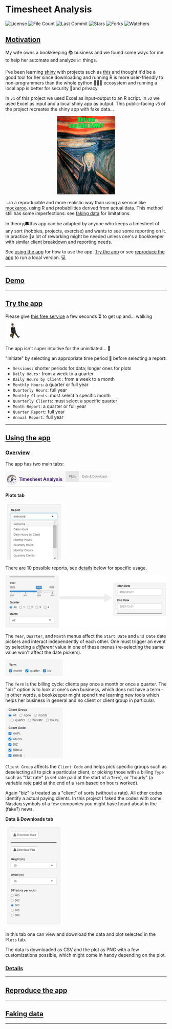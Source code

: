 # Timesheet Analysis

![License](https://img.shields.io/github/license/BigBangData/TimesheetAnalysis)
![File Count](https://img.shields.io/github/directory-file-count/BigBangData/TimesheetAnalysis)
![Last Commit](https://img.shields.io/github/last-commit/BigBangData/TimesheetAnalysis?color=blueviolet)
![Stars](https://img.shields.io/github/stars/BigBangData/TimesheetAnalysis?style=social)
![Forks](https://img.shields.io/github/forks/BigBangData/TimesheetAnalysis?style=social)
![Watchers](https://img.shields.io/github/watchers/BigBangData/TimesheetAnalysis?style=social)

## [Motivation](#motivation)

My wife owns a bookkeeping 📚 business and we found some ways for me to help her automate and analyze 📈 things.

I've been learning [shiny](https://shiny.rstudio.com/) with projects such as [this](https://bigbangdata.shinyapps.io/shinyapp/) and thought it'd be a good tool for her since downloading and running R is more user-friendly to non-programmers than the whole python 🐍🐍🐍 ecosystem and running a local app is better for security 🔐and privacy.

In `v1` of this project we used Excel as input-output to an R script. In `v2` we used Excel as input and a local shiny app as output. This public-facing `v3` of the project recreates the shiny app with fake data...

<p align="center"><img src="www/munchfakedata.jpg" width=180></p>


...in a reproducible and more realistic way than using a service like [mockaroo](https://www.mockaroo.com/), using R and probabilities derived from actual data. This method still has some imperfections: see [faking data](#faking-data) for limitations.


In theory🎓this app can be adapted by anyone who keeps a timesheet of any sort (hobbies, projects, exercise) and wants to see some reporting on it. In practice 👊a lot of reworking might be needed unless one's a bookkeeper with similar client breakdown and reporting needs.

See [using the app](#using-the-app) for how to use the app. [Try the app](#try-the-app) or see [reproduce the app](#reproduce-the-app) to run a local version. 💻


---

## [Demo](#demo)





---

## [Try the app](#try-the-app)

Please give [this free service](https://bigbangdata.shinyapps.io/timesheetanalysis/) a few seconds ⏳ to get up and... walking <img src="www/ministry-of-silly-walks.gif" width=60>


The app isn't super intuitive for the uninitiated... 🛐

"Initiate" by selecting an appropriate time period 📅 before selecting a report:

- `Sessions:` shorter periods for data; longer ones for plots
- `Daily Hours:` from a week to a quarter
- `Daily Hours by Client:` from a week to a month
- `Monthly Hours`: a quarter or full year
- `Quarterly Hours`: full year
- `Monthly Clients`: must select a specific month
- `Quarterly Clients`: must select a specific quarter
- `Month Report`: a quarter or full year
- `Quarter Report`: full year
- `Annual Report:` full year

---

## [Using the app](#using-the-app)

### [Overview](#app-overview)

The app has two main tabs:

<img src="www/ex1.jpg" width=330>


__Plots tab__


<img src="www/ex2.jpg" width=180>

There are 10 possible reports, see [details](#app-details) below for specific usage.


<img src="www/bitmap.png" width=550>

The `Year`, `Quarter`, and `Month` menus affect the `Start Date` and `End Date` date pickers and interact independently of each other. One must trigger an event by selecting a *different* value in one of these menus (re-selecting the same value won't affect the date pickers).

<img src="www/ex4.jpg" width=180>

The `Term` is the billing cycle: clients pay once a month or once a quarter. The "biz" option is to look at one's own business, which does not have a term - in other words, a bookkeeper might spend time learning new tools which helps her business in general and no client or client group in particular.

<img src="www/ex5.jpg" width=180>

`Client Group` affects the `Client Code` and helps pick specific groups such as deselecting all to pick a particular client, or picking those with a billing `Type` such as "flat rate" (a set rate paid at the start of a `Term`), or "hourly" (a variable rate paid at the end of a `Term` based on hours worked).

Again "biz" is treated as a "client" of sorts (without a rate). All other codes identify a actual paying clients. In this project I faked the codes with some Nasdaq symbols of a few companies you might have heard about in the (fake?) news.

__Data & Downloads tab__

<img src="www/ex6.jpg" width=180>

In this tab one can view and download the data and plot selected in the `Plots` tab.

The data is downloaded as CSV and the plot as PNG with a few customizations possible, which might come in handy depending on the plot.

### [Details](#app-details)


---

## [Reproduce the app](#reproduce-the-app)


---
## [Faking data](#faking-data)




---

